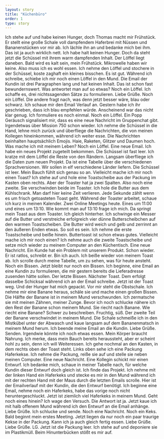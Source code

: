 ```yaml
---
layout: story
title: "Küchenbüro"
order: 1
type: story
---
```


Ich stehe auf und habe keinen Hunger, doch Thomas macht mir Frühstück. Er stellt eine große Schale voll dampfendem Haferbrei mit Nüssen und Bananenstücken vor mir ab. Ich lächle ihn an und bedanke mich bei ihm. Das ist ja auch wirklich nett. Ich habe halt keinen Hunger. Doch da steht jetzt die Schüssel mit ihrem warm dampfenden Inhalt. Der Löffel liegt daneben. Bald wird es kalt sein, mein Frühstück. Mikrowelle haben wir keine. Also muss ich es wohl essen. Ich nehme den Löffel und stochere in der Schüssel, koste zaghaft ein kleines bisschen. Es ist gut. Während ich schreibe, schiebe ich mir noch einen Löffel in den Mund. Die Email der Kundin ist drei Paragraphen lang und hat keinen Inhalt. Das ist schon fast bewundernswert. Was antwortet man auf so etwas? Noch ein Löffel. Ich schaffe es, drei nichtssagenden Sätze zu formulieren. Liebe Grüße. Noch ein Löffel. Die andere fragt nach, was denn jetzt besser wäre, blau oder schwarz. Ich schaue mir den Email Verlauf an. Gestern habe ich ihr geschrieben, dass ich blau empfehlen würde. Anscheinend war das nicht klar genug. Ich formuliere es noch einmal. Noch ein Löffel. Ein Popp Geräusch signalisiert mir, dass es eine neue Nachricht im Gruppenchat gibt. Irgendetwas über Mission 750 schon wieder. Ich nehme die Schüssel in die Hand, lehne mich zurück und überfliege die Nachrichten, die von meinen Kollegen hineinkommen, während ich weiter esse. Die Nachrichten beinhalten hauptsächlich Emojis. Haie, Raketen, Glitzer und Daumen hoch. Was mache ich mit meinem Leben? Noch ein Löffel. Eine neue Email. Ich habe ein neues Projekt zugeteilt bekommen. Die Schüssel ist fast leer. Ich kratze mit dem Löffel die Reste von den Rändern. Langsam überfliege ich die Daten zum neuen Projekt. Da ist eine Tabelle über die verschiedenen Sprachversionen. Wir sollen in elf verschiedene Länder liefern. Die Schüssel ist leer. Mein Bauch fühlt sich genau so an. Vielleicht mache ich mir noch einen Toast? Ich stehe auf und hole eine Toastscheibe aus der Packung im Kasten oben rechts. Aber der Toaster hat ja zwei Spalten. Also noch eine zweite. Sie verschwinden beide im Toaster. Ich hole die Butter aus dem Kühlschrank. Man darf hier keine Zeit verlieren. Jede Sekunde zählt wenn es um frisch getoasteten Toast geht. Während der Toaster arbeitet, schaue ich kurz in meinen Kalender. Zwei Online Meetings heute. Eines um 11:00 und eines um 13:10. Wie kommt man auf 13:10 frage ich mich. Da springt mein Toast aus dem Toaster. Ich gleich hinterher. Ich schwinge ein Messer auf die Butter und verstreiche erfolgreich vier dünne Butterscheibchen auf den warmen Toastscheiben. Die Butter wird weich und gelb und zerrinnt an den äußeren Enden etwas. So soll es sein. Ich nehme die erste Toastscheibe und beiße hinein. Buttertoast ist schon etwas gutes. Vielleicht mache ich mir noch einen? Ich nehme auch die zweite Toastscheibe und setze mich wieder zu meinem Computer an den Küchentisch. Eine neue Nachricht. Ein Kunde hat ein Problem mit unserem Produkt. Schon wieder. Er ist ratlos, schreibt er. Bin ich auch. Ich beiße wieder von meinem Toast ab. Ich scrolle durch meine Tabelle, um zu sehen, was für heute ansteht. Noch ein Bissen. Jetzt bleibt nur noch ein Bissen. Ich beginne, eine Email an eine Kundin zu formulieren, die mir gestern bereits die Lieferadresse zusenden hätte sollen. Der letzte Bissen. Nächster Toast. Dem erfolgt dasselbe Schicksal während ich an der Email schreibe. Jetzt ist der Toast weg. Und der Hunger hat mich gepackt. Vor mir steht die Obstschale. Ich nehme mir eine Banane heraus, schäle sie und mache einen großen Bissen. Die Hälfte der Banane ist in meinem Mund verschwunden. Ich zermatsche sie mit meinen Zähnen, meiner Zunge. Bevor ich noch schlucke nähere ich den Rest der Banane schon meinem Mund. Sie riecht nach Banane. Wie riecht eine Banane? Schwer zu beschreiben. Fruchtig, süß. Der zweite Teil der Banane verschwindet in meinem Mund. Die Schale schmeiße ich in den Mistkübel unter der Abwasch und kaue langsam auf dem Bananenmatsch in meinem Mund herum. Ich beende meine Email an die Kundin. Liebe Grüße. Senden. Irgendwie könnte ich noch etwas essen. Mein Körper braucht Nahrung. Ich merke, dass mein Bauch bereits heraussteht, aber er scheint hohl zu sein, denn ich will Weiteressen. Ich gehe nochmal an den Kasten, in dem rechts oben der Toast steht. Links oben sehe ich eine Packung Haferkekse. Ich nehme die Packung, reiße sie auf und stelle sie neben meinen Computer. Eine neue Nachricht. Eine Kollegin schickt mir einen Entwurf. Ich bedanke mich, schaue in meiner Tabelle nach, für welche Kundin dieser Entwurf doch gleich ist. Ich finde das Projekt. Ich nehme mit der linken Hand ein Haferkeks und stecke es mir in den Mund während ich mit der rechten Hand mit der Maus durch die letzten Emails scrolle. Hier ist der Emailverlauf mit der Kundin, die den Entwurf benötigt. Ich beginne eine Email, nehme noch ein Haferkeks, habe das vorige noch nicht heruntergeschluckt. Jetzt ist ziemlich viel Haferkeks in meinem Mund. Geht noch eines hinein? Ich wage den Versuch. Die Antwort ist ja. Jetzt kaue ich mit halb offenem Mund während ich den Entwurf an die Email anhänge. Liebe Grüße. Ich schlucke und sende. Noch eine Nachricht. Noch ein Keks. Bald beginnt mein erstes Meeting. Jetzt liegen da nur noch ein paar traurige Kekse in der Packung. Kann ich ja auch gleich fertig essen. Liebe Grüße. Liebe Grüße. LG. Jetzt ist die Packung leer. Ich stehe auf und deponiere sie im Plastikmüll. Beim Hinunterbücken stößt es mir auf.
